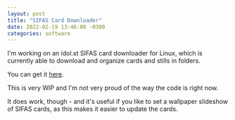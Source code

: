 ```yaml
---
layout: post
title: "SIFAS Card Downloader"
date: 2022-02-19 13:46:00 -0300
categories: software
---
```


I'm working on an idol.st SIFAS card downloader for Linux, which is currently able to download and organize cards and stills in folders.

You can get it [here](https://www.github.com/demonicsavage/sifas_card_downloader).

This is very WIP and I'm not very proud of the way the code is right now.

It does work, though - and it's useful if you like to set a wallpaper slideshow of SIFAS cards, as this makes it easier to update the cards.
